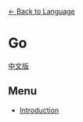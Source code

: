 [<- Back to Language](https://github.com/tcernestw/blog/blob/master/article/lang/lang_index_en.md)

# Go
[中文版](https://github.com/tcernestw/blog/blob/master/article/lang/go/lang_go_index_ch.md)

## Menu
* [Introduction](https://github.com/tcernestw/blog/blob/master/article/lang/go/lang_go_intro_en.md)